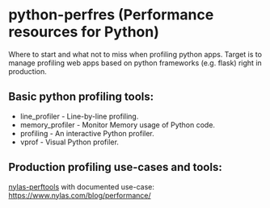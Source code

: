 # python-perfres (Performance resources for Python)

Where to start and what not to miss when profiling python apps. Target is to manage profiling web apps based on python frameworks (e.g. flask) right in production.

## Basic python profiling tools:

- line_profiler - Line-by-line profiling.
- memory_profiler - Monitor Memory usage of Python code.
- profiling - An interactive Python profiler.
- vprof - Visual Python profiler.


## Production profiling use-cases and tools:
[nylas-perftools](https://github.com/nylas/nylas-perftools "nylas-perftools") with documented use-case: https://www.nylas.com/blog/performance/


